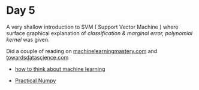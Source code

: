 # Day 5

A very shallow introduction to SVM ( Support Vector Machine ) where surface graphical explanation of *classification & marginal error, polynomial kernel* was given.

Did a couple of reading on [machinelearningmastery.com](https://machinelearningmastery.com) and [towardsdatascience.com](https://towardsdatascience.com)

- [how to think about machine learning](https://machinelearningmastery.com/think-machine-learning/)

- [Practical Numpy](https://towardsdatascience.com/practical-numpy-understanding-python-library-through-its-functions-adf2e3841894)
